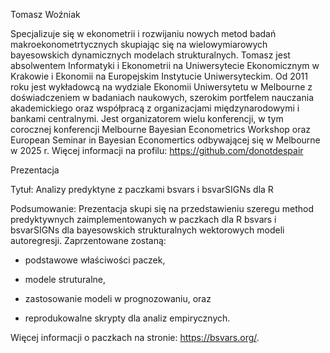 Tomasz Woźniak

Specjalizuje się w ekonometrii i rozwijaniu nowych metod badań makroekonometrtycznych skupiając się na wielowymiarowych bayesowskich dynamicznych modelach strukturalnych. Tomasz jest absolwentem Informatyki i Ekonometrii na Uniwersytecie Ekonomicznym w Krakowie i Ekonomii na Europejskim Instytucie Uniwersyteckim. Od 2011 roku jest wykładowcą na wydziale Ekonomii Uniwersytetu w Melbourne z doświadczeniem w badaniach naukowych, szerokim portfelem nauczania akademickiego oraz współpracą z organizacjami międzynarodowymi i bankami centralnymi. Jest organizatorem wielu konferencji, w tym corocznej konferencji Melbourne Bayesian Econometrics Workshop oraz European Seminar in Bayesian Economertics odbywającej się w Melbourne w 2025 r. Więcej informacji na profilu: <https://github.com/donotdespair>

Prezentacja

Tytuł: Analizy predyktyne z paczkami bsvars i bsvarSIGNs dla R

Podsumowanie: Prezentacja skupi się na przedstawieniu szeregu method predyktywnych zaimplementowanych w paczkach dla R bsvars i bsvarSIGNs dla bayesowskich strukturalnych wektorowych modeli autoregresji. Zaprzentowane zostaną:

-   podstawowe właściwości paczek,

-   modele struturalne,

-   zastosowanie modeli w prognozowaniu, oraz

-   reprodukowalne skrypty dla analiz empirycznych.

Więcej informacji o paczkach na stronie: <https://bsvars.org/>.
